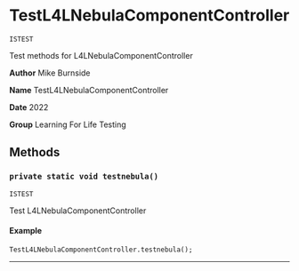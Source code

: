# TestL4LNebulaComponentController

`ISTEST`

Test methods for L4LNebulaComponentController


**Author** Mike Burnside


**Name** TestL4LNebulaComponentController


**Date** 2022


**Group** Learning For Life Testing

## Methods
### `private static void testnebula()`

`ISTEST`

Test L4LNebulaComponentController

#### Example
```apex
TestL4LNebulaComponentController.testnebula();
```


---
